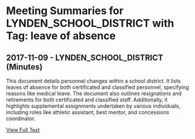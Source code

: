 # Meeting Summaries for LYNDEN_SCHOOL_DISTRICT with Tag: leave of absence

## 2017-11-09 - LYNDEN_SCHOOL_DISTRICT (Minutes)

This document details personnel changes within a school district. It lists leaves of absence for both certificated and classified personnel, specifying reasons like medical leave.  The document also outlines resignations and retirements for both certificated and classified staff. Additionally, it highlights supplemental assignments undertaken by various individuals, including roles like athletic assistant, best mentor, and concessions coordinator.

[View Full Text](https://raw.githubusercontent.com/WhatsUpWhatcom/schoolboardexplorer/refs/heads/main/data/countries/usa/states/wa/counties/whatcom/school_boards/lynden_school_district/2017/2017-11-09-minutes.txt)

